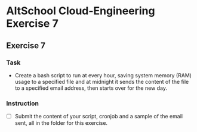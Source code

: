 # AltSchool Cloud-Engineering Exercise 7

## Exercise 7

### Task

- Create a bash script to run at every hour, saving system memory (RAM) usage to a specified file and at midnight it sends the content of the file to a specified email address, then starts over for the new day.

### Instruction

- [ ] Submit the content of your script, cronjob and a sample of the email sent, all in the folder for this exercise.
